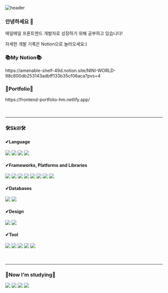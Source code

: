 ![header](https://capsule-render.vercel.app/api?type=Rect&color=gradient&customColorList=1,2,3,4,5,6,7,8&height=200&section=header&text=%20%Hi%20:&#41;%20Nice%20to%20meet%20you%20%20&fontSize=30&textBg=true&animation=fadeIn)

### 안녕하세요 👋

매일매일 프론트엔드 개발자로 성장하기 위해 공부하고 있습니다!

자세한 개발 기록은 Notion으로 놀러오세요:)

<h3>📚My Notion📚</h3>
https://amenable-shelf-49d.notion.site/NINI-WORLD-98c800db253143adbff133b35cf06aca?pvs=4
<br/>

<h3>🎨Portfolio🎨</h3>
https://frontend-portfolio-hm.netlify.app/
<br/>
<br/>
<br/>
<hr>
<h3>🛠Skill🛠</h3>
<h4>✔Language</h4>

<img src="https://img.shields.io/badge/HTML5-E34F26?style=flat&logo=HTML5&logoColor=white"/> <img src="https://img.shields.io/badge/CSS3-1572B6?style=flat&logo=CSS3&logoColor=white"/> <img src="https://img.shields.io/badge/JavaScript-F7DF1E?style=flat&logo=JavaScript&logoColor=white"/> <img src="https://img.shields.io/badge/typescript-3178C6?style=flat&logo=typescript&logoColor=white"/>
<br/>
<h4>✔Frameworks, Platforms and Libraries</h4>

<img src="https://img.shields.io/badge/React-61DAFB?style=flat&logo=React&logoColor=white"/> <img src="https://img.shields.io/badge/redux-764ABC?style=flat&logo=redux&logoColor=white"/> <img src="https://img.shields.io/badge/node.js-339933?style=flat&logo=nodedotjs&logoColor=white"/>  <img src="https://img.shields.io/badge/koa-33333D?style=flat&logo=koa&logoColor=white"/> <img src="https://img.shields.io/badge/vue.js-4FC08D?style=flat&logo=vuedotjs&logoColor=white"/> <img src="https://img.shields.io/badge/styledcomponents-DB7093?style=flat&logo=styledcomponents&logoColor=white"/> <img src="https://img.shields.io/badge/sass-CC6699?style=flat&logo=sass&logoColor=white"/> <img src="https://img.shields.io/badge/tailwindcss-06B6D4?style=flat&logo=tailwindcss&logoColor=white"/>
<br/>
<h4>✔Databases</h4>

<img src="https://img.shields.io/badge/firebase-FFCA28?style=flat&logo=firebase&logoColor=black"/> <img src="https://img.shields.io/badge/mongodb-47A248?style=flat&logo=mongodb&logoColor=white"/>

<h4>✔Design</h4>

<img src="https://img.shields.io/badge/Figma-F24E1E?style=flat&logo=Figma&logoColor=white"/>  <img src="https://img.shields.io/badge/Adobe Photoshop-31A8FF?style=flat&logo=Adobe Photoshop&logoColor=white"/>
<br/>
<h4>✔Tool</h4>

<img src="https://img.shields.io/badge/git-F05032?style=flat&logo=git&logoColor=white"/> <img src="https://img.shields.io/badge/github-181717?style=flat&logo=github&logoColor=white"/>  <img src="https://img.shields.io/badge/Notion-000000?style=flat&logo=Notion&logoColor=white"/> <img src="https://img.shields.io/badge/visual studio code-007ACC?style=flat&logo=visualstudiocode&logoColor=white"/> <img src="https://img.shields.io/badge/netlify-00C7B7?style=flat&logo=netlify&logoColor=white"/>
<br><br><br> 
<hr/>
<h3>📝Now I'm studying📝</h3>

 <img src="https://img.shields.io/badge/typescript-3178C6?style=flat&logo=typescript&logoColor=white"/>  <img src="https://img.shields.io/badge/node.js-339933?style=flat&logo=nodedotjs&logoColor=white"/>  <img src="https://img.shields.io/badge/koa-33333D?style=flat&logo=koa&logoColor=white"/> <img src="https://img.shields.io/badge/mongodb-47A248?style=flat&logo=mongodb&logoColor=white"/>
